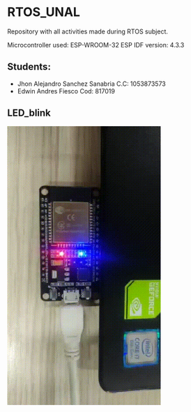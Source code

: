 # RTOS_UNAL

Repository with all activities made during RTOS subject.

Microcontroller used: ESP-WROOM-32
ESP IDF version: 4.3.3

## Students: 

* Jhon Alejandro Sanchez Sanabria C.C: 1053873573
* Edwin Andres Fiesco Cod: 817019

## LED_blink

![ESP_32 LED blink using GPIO 2](Images/ESP.gif)

